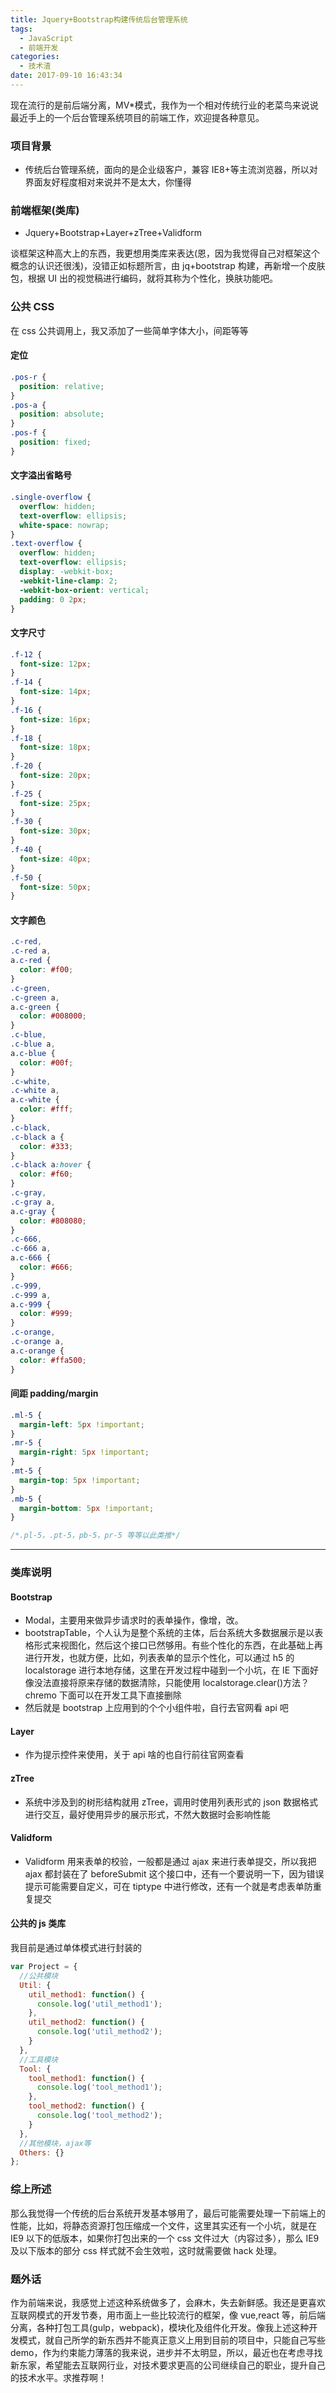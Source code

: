```yaml
---
title: Jquery+Bootstrap构建传统后台管理系统
tags:
  - JavaScript
  - 前端开发
categories:
  - 技术渣
date: 2017-09-10 16:43:34
---
```


现在流行的是前后端分离，MV\*模式，我作为一个相对传统行业的老菜鸟来说说最近手上的一个后台管理系统项目的前端工作，欢迎提各种意见。

### 项目背景

- 传统后台管理系统，面向的是企业级客户，兼容 IE8+等主流浏览器，所以对界面友好程度相对来说并不是太大，你懂得

### 前端框架(类库)

- Jquery+Bootstrap+Layer+zTree+Validform

谈框架这种高大上的东西，我更想用类库来表达(恩，因为我觉得自己对框架这个概念的认识还很浅)，没错正如标题所言，由 jq+bootstrap 构建，再新增一个皮肤包，根据 UI 出的视觉稿进行编码，就将其称为个性化，换肤功能吧。

### 公共 CSS

在 css 公共调用上，我又添加了一些简单字体大小，间距等等

#### 定位

```css
.pos-r {
  position: relative;
}
.pos-a {
  position: absolute;
}
.pos-f {
  position: fixed;
}
```

#### 文字溢出省略号

```css
.single-overflow {
  overflow: hidden;
  text-overflow: ellipsis;
  white-space: nowrap;
}
.text-overflow {
  overflow: hidden;
  text-overflow: ellipsis;
  display: -webkit-box;
  -webkit-line-clamp: 2;
  -webkit-box-orient: vertical;
  padding: 0 2px;
}
```

<!-- more -->

#### 文字尺寸

```css
.f-12 {
  font-size: 12px;
}
.f-14 {
  font-size: 14px;
}
.f-16 {
  font-size: 16px;
}
.f-18 {
  font-size: 18px;
}
.f-20 {
  font-size: 20px;
}
.f-25 {
  font-size: 25px;
}
.f-30 {
  font-size: 30px;
}
.f-40 {
  font-size: 40px;
}
.f-50 {
  font-size: 50px;
}
```

#### 文字颜色

```css
.c-red,
.c-red a,
a.c-red {
  color: #f00;
}
.c-green,
.c-green a,
a.c-green {
  color: #008000;
}
.c-blue,
.c-blue a,
a.c-blue {
  color: #00f;
}
.c-white,
.c-white a,
a.c-white {
  color: #fff;
}
.c-black,
.c-black a {
  color: #333;
}
.c-black a:hover {
  color: #f60;
}
.c-gray,
.c-gray a,
a.c-gray {
  color: #808080;
}
.c-666,
.c-666 a,
a.c-666 {
  color: #666;
}
.c-999,
.c-999 a,
a.c-999 {
  color: #999;
}
.c-orange,
.c-orange a,
a.c-orange {
  color: #ffa500;
}
```

#### 间距 padding/margin

```css
.ml-5 {
  margin-left: 5px !important;
}
.mr-5 {
  margin-right: 5px !important;
}
.mt-5 {
  margin-top: 5px !important;
}
.mb-5 {
  margin-bottom: 5px !important;
}

/*.pl-5，.pt-5，pb-5，pr-5 等等以此类推*/
```

---

### 类库说明

#### Bootstrap

- Modal，主要用来做异步请求时的表单操作，像增，改。
- bootstrapTable，个人认为是整个系统的主体，后台系统大多数据展示是以表格形式来视图化，然后这个接口已然够用。有些个性化的东西，在此基础上再进行开发，也就方便，比如，列表表单的显示个性化，可以通过 h5 的 localstorage 进行本地存储，这里在开发过程中碰到一个小坑，在 IE 下面好像没法直接将原来存储的数据清除，只能使用 localstorage.clear()方法？chremo 下面可以在开发工具下直接删除
- 然后就是 bootstrap 上应用到的个个小组件啦，自行去官网看 api 吧

#### Layer

- 作为提示控件来使用，关于 api 啥的也自行前往官网查看

#### zTree

- 系统中涉及到的树形结构就用 zTree，调用时使用列表形式的 json 数据格式进行交互，最好使用异步的展示形式，不然大数据时会影响性能

#### Validform

- Validform 用来表单的校验，一般都是通过 ajax 来进行表单提交，所以我把 ajax 都封装在了 beforeSubmit 这个接口中，还有一个要说明一下，因为错误提示可能需要自定义，可在 tiptype 中进行修改，还有一个就是考虑表单防重复提交

#### 公共的 js 类库

我目前是通过单体模式进行封装的

```javascript
var Project = {
  //公共模块
  Util: {
    util_method1: function() {
      console.log('util_method1');
    },
    util_method2: function() {
      console.log('util_method2');
    }
  },
  //工具模块
  Tool: {
    tool_method1: function() {
      console.log('tool_method1');
    },
    tool_method2: function() {
      console.log('tool_method2');
    }
  },
  //其他模块，ajax等
  Others: {}
};
```

### 综上所述

那么我觉得一个传统的后台系统开发基本够用了，最后可能需要处理一下前端上的性能，比如，将静态资源打包压缩成一个文件，这里其实还有一个小坑，就是在 IE9 以下的低版本，如果你打包出来的一个 css 文件过大（内容过多），那么 IE9 及以下版本的部分 css 样式就不会生效啦，这时就需要做 hack 处理。

### 题外话

作为前端来说，我感觉上述这种系统做多了，会麻木，失去新鲜感。我还是更喜欢互联网模式的开发节奏，用市面上一些比较流行的框架，像 vue,react 等，前后端分离，各种打包工具(gulp，webpack)，模块化及组件化开发。像我上述这种开发模式，就自己所学的新东西并不能真正意义上用到目前的项目中，只能自己写些 demo，作为约束能力薄落的我来说，进步并不太明显，所以，最近也在考虑寻找新东家，希望能去互联网行业，对技术要求更高的公司继续自己的职业，提升自己的技术水平。求推荐啊！

<br>
<br>
